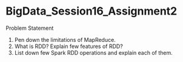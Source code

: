 # BigData_Session16_Assignment2

Problem Statement
1) Pen down the limitations of MapReduce.
2) What is RDD? Explain few features of RDD?
3) List down few Spark RDD operations and explain each of them.
